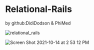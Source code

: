 # Relational-Rails

by github:DidiDodson & PhiMed

![relational_rails](https://user-images.githubusercontent.com/87627363/138178798-bf2a02a4-b19b-403d-8840-442912d75145.png)


![Screen Shot 2021-10-14 at 2 53 12 PM](https://user-images.githubusercontent.com/86539061/137538076-b9af2b03-2efc-4adc-9589-48853a18f6ef.png)
